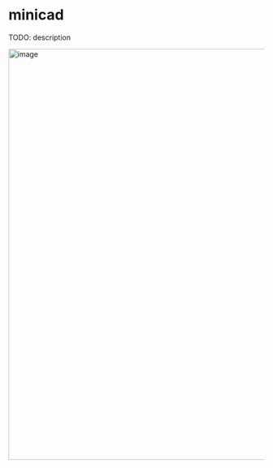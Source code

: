 # minicad

TODO: description

<img width="1643" height="811" alt="image" src="https://github.com/user-attachments/assets/14a97883-6669-40b4-bad8-f9bebfcb7c2f" />
